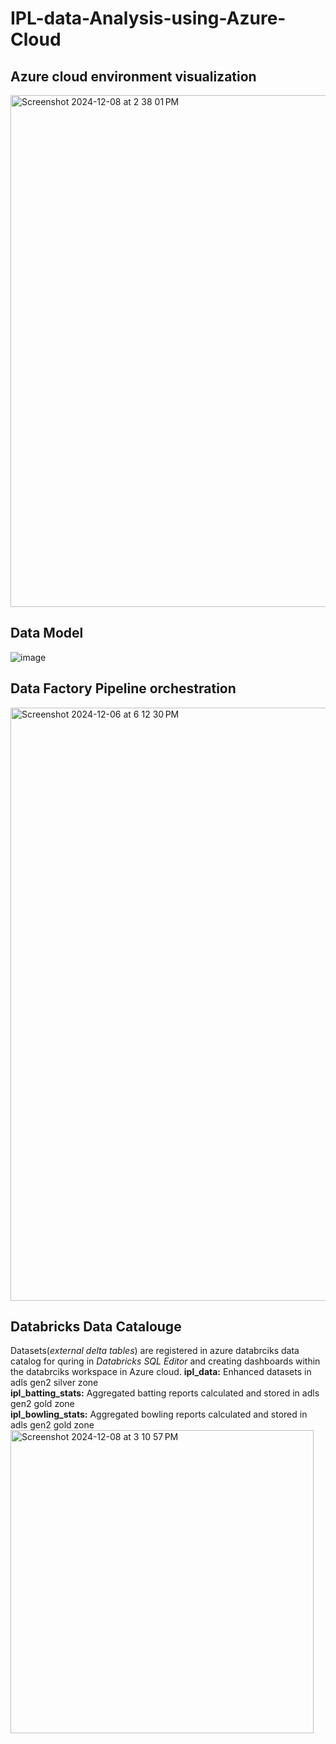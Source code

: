 # IPL-data-Analysis-using-Azure-Cloud

## Azure cloud environment visualization 
<img width="819" alt="Screenshot 2024-12-08 at 2 38 01 PM" src="https://github.com/user-attachments/assets/11338cf0-d5c5-47f6-a927-9bb85341971d">

## Data Model
![image](https://github.com/user-attachments/assets/20434fe9-dae7-4aa8-912a-7f7ca96cfa6f)

## Data Factory Pipeline orchestration
<img width="949" alt="Screenshot 2024-12-06 at 6 12 30 PM" src="https://github.com/user-attachments/assets/5fa9e908-89c2-47d1-9b44-3f423ced9022">

## Databricks Data Catalouge
Datasets(*external delta tables*) are registered in azure databrciks data catalog for quring in *Databricks SQL Editor* and creating dashboards within the databrciks workspace in Azure cloud.
  **ipl_data:** Enhanced datasets in adls gen2 silver zone <br />
  **ipl_batting_stats:** Aggregated batting reports calculated and stored in adls gen2 gold zone <br />
  **ipl_bowling_stats:** Aggregated bowling reports calculated and stored in adls gen2 gold zone <br />
<img width="485" alt="Screenshot 2024-12-08 at 3 10 57 PM" src="https://github.com/user-attachments/assets/8321ecd1-a77b-4afc-b636-4d51f513c4a4">
